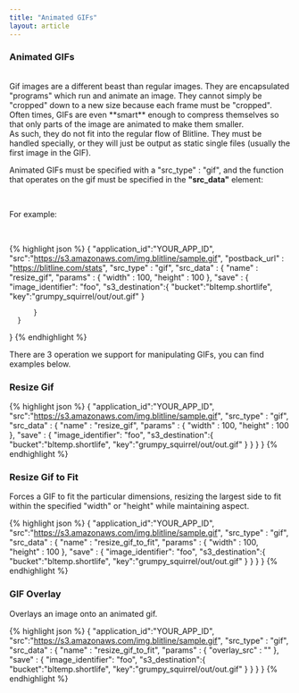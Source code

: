 ```yaml
---
title: "Animated GIFs"
layout: article
---
```


### Animated GIFs

<br>
Gif images are a different beast than regular images. They are encapsulated "programs" which run and animate an image. They cannot simply be "cropped" down to a new size because each frame must be "cropped". Often times, GIFs are even **smart** enough to compress themselves so that only parts of the image are animated to make them smaller.

<br>
As such, they do not fit into the regular flow of Blitline. They must be handled specially, or they will just be output as static single files (usually the first image in the GIF).

<br>

Animated GIFs must be specified with a "src_type" : "gif", and the function that operates on the gif must be specified in the **"src_data"** element:

<br>

For example:

<br>

{% highlight json %}
{
      "application_id":"YOUR_APP_ID",
      "src":"https://s3.amazonaws.com/img.blitline/sample.gif",
      "postback_url" : "https://blitline.com/stats",
      "src_type" : "gif",
      "src_data" : {
          "name" : "resize_gif",
          "params" : {
              "width" : 100,
              "height" : 100
          },
          "save" : {
              "image_identifier": "foo",
              "s3_destination":{
                  "bucket":"bltemp.shortlife",
                  "key":"grumpy_squirrel/out/out.gif"
              }

          }
      }
  }
{% endhighlight %}

There are 3 operation we support for manipulating GIFs, you can find examples below.

### Resize Gif

{% highlight json %}
{
      "application_id":"YOUR_APP_ID",
      "src":"https://s3.amazonaws.com/img.blitline/sample.gif",
      "src_type" : "gif",
      "src_data" : {
          "name" : "resize_gif",
          "params" : {
              "width" : 100,
              "height" : 100
          },
          "save" : {
              "image_identifier": "foo",
              "s3_destination":{
                  "bucket":"bltemp.shortlife",
                  "key":"grumpy_squirrel/out/out.gif"
              }
          }
      }
  }
{% endhighlight %}


### Resize Gif to Fit

Forces a GIF to fit the particular dimensions, resizing the largest side to fit within the specified "width" or "height" while maintaining aspect.

{% highlight json %}
{
      "application_id":"YOUR_APP_ID",
      "src":"https://s3.amazonaws.com/img.blitline/sample.gif",
      "src_type" : "gif",
      "src_data" : {
          "name" : "resize_gif_to_fit",
          "params" : {
              "width" : 100,
              "height" : 100
          },
          "save" : {
              "image_identifier": "foo",
              "s3_destination":{
                  "bucket":"bltemp.shortlife",
                  "key":"grumpy_squirrel/out/out.gif"
              }
          }
      }
  }
{% endhighlight %}

### GIF Overlay

Overlays an image onto an animated gif.

{% highlight json %}
{
      "application_id":"YOUR_APP_ID",
      "src":"https://s3.amazonaws.com/img.blitline/sample.gif",
      "src_type" : "gif",
      "src_data" : {
          "name" : "resize_gif_to_fit",
          "params" : {
              "overlay_src" : ""
          },
          "save" : {
              "image_identifier": "foo",
              "s3_destination":{
                  "bucket":"bltemp.shortlife",
                  "key":"grumpy_squirrel/out/out.gif"
              }
          }
      }
  }
{% endhighlight %}

